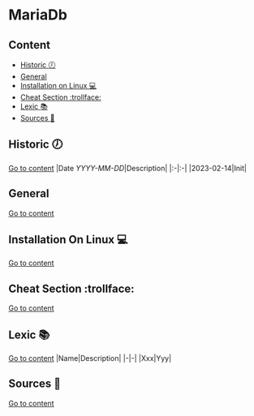 # MariaDb

## Content
- [Historic :clock7:](#historic-clock7)
- [General](#general)
- [Installation on Linux :computer:](#installation-on-linux-computer)
- [Cheat Section :trollface:](#cheat-section-trollface)
- [Lexic :books:](#lexic-books)
- [Sources :link:](#sources-link)

## Historic :clock7:
[Go to content](#content)
|Date _YYYY-MM-DD_|Description|
|:-|:-|
|2023-02-14|Init|

## General
[Go to content](#content)

## Installation On Linux :computer:
[Go to content](#content)

## Cheat Section :trollface:
[Go to content](#content)

## Lexic :books:
[Go to content](#content)
|Name|Description|
|-|-|
|Xxx|Yyy|

## Sources :link:
[Go to content](#content)

